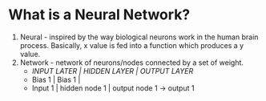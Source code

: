 # What is a Neural Network?
1. Neural - inspired by the way biological neurons work in the human brain process. Basically, x value is fed into a function which produces a y value.
2. Network - network of neurons/nodes connected by a set of weight. 
    - *INPUT LATER  |  HIDDEN LAYER  |  OUTPUT LAYER*
    -  Bias 1       |  Bias 1        |
    -  Input 1      | hidden node 1  | output node 1 -> output 1